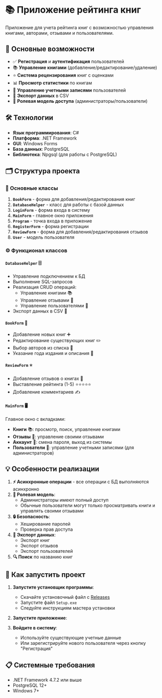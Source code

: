 # 📚 Приложение рейтинга книг

Приложение для учета рейтинга книг с возможностью управления книгами, авторами, отзывами и пользователями.

## 🚀 Основные возможности

- ✅ **Регистрация** и **аутентификация** пользователей
- 📚 **Управление книгами** (добавление/редактирование/удаление)
- ⭐ **Система рецензирования** книг с оценками
- 📊 **Просмотр статистики** по книгам
- 👥 **Управление учетными записями** пользователей
- 💾 **Экспорт данных** в CSV
- 🔐 **Ролевая модель доступа** (администраторы/пользователи)

## 🛠 Технологии

- **Язык программирования**: C#
- **Платформа**: .NET Framework
- **GUI**: Windows Forms
- **База данных**: PostgreSQL
- **Библиотека**: Npgsql (для работы с PostgreSQL)

## 🗂 Структура проекта

### 📝 Основные классы

1. **`BookForm`** - форма для добавления/редактирования книг
2. **`DatabaseHelper`** - класс для работы с базой данных
3. **`LoginForm`** - форма входа в систему
4. **`MainForm`** - главное окно приложения
5. **`Program`** - точка входа в приложение
6. **`RegisterForm`** - форма регистрации
7. **`ReviewForm`** - форма для добавления/редактирования отзывов
8. **`User`** - модель пользователя

### ⚙️ Функционал классов

#### `DatabaseHelper` 🗄️
- Управление подключением к БД
- Выполнение SQL-запросов
- Реализация CRUD операций:
  - Управление книгами 📚
  - Управление отзывами 💬
  - Управление пользователями 👥
- Экспорт данных в CSV 💾

#### `BookForm` 📝
- Добавление новых книг ➕
- Редактирование существующих книг ✏️
- Выбор авторов из списка 👤
- Указание года издания и описания 📅

#### `ReviewForm` ⭐
- Добавление отзывов о книгах 💬
- Выставление рейтинга (1-5) ⭐⭐⭐⭐⭐
- Добавление комментариев ✍️

#### `MainForm` 🖥️
Главное окно с вкладками:
- **Книги** 📚: просмотр, поиск, управление книгами
- **Отзывы** 💬: управление своими отзывами
- **Аккаунт** 👤: смена пароля, выход из системы
- **Пользователи** 👥: управление учетными записями (для администраторов)

## 💡 Особенности реализации

1. **⚡ Асинхронные операции** - все операции с БД выполняются асинхронно
2. **👑 Ролевая модель**:
   - Администраторы имеют полный доступ
   - Обычные пользователи могут только просматривать книги и управлять своими отзывами
3. **🔒 Безопасность**:
   - Хеширование паролей
   - Проверка прав доступа
4. **💾 Экспорт данных**:
   - Экспорт книг
   - Экспорт отзывов
   - Экспорт пользователей
5. **🔍 Поиск** по названию книг

## 🚀 Как запустить проект

1. **Запустите установщик программы**:
   - Скачайте установочный файл с [Releases](https://github.com/nikityanka/BookRatingApp/releases/tag/release)
   - Запустите файл `Setup.exe`
   - Следуйте инструкциям мастера установки

2. **Запустите приложение**:

3. **Войдите в систему**:
   - Используйте существующие учетные данные
   - Или зарегистрируйте нового пользователя через кнопку "Регистрация"

## 📋 Системные требования

- .NET Framework 4.7.2 или выше
- PostgreSQL 12+
- Windows 7+

